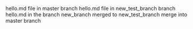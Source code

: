 hello.md file in master branch
hello.md file in new_test_branch branch
hello.md in the branch new_branch merged to new_test_branch
merge into master branch
